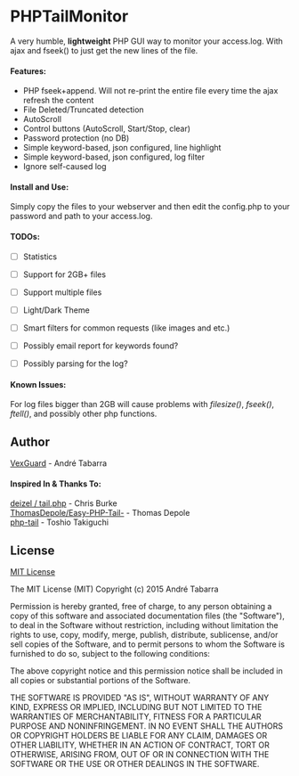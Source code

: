 # PHPTailMonitor
A very humble, __lightweight__ PHP GUI way to monitor your access.log. With ajax and fseek() to just get the new lines of the file.

#### Features:
* PHP fseek+append. Will not re-print the entire file every time the ajax refresh the content
* File Deleted/Truncated detection
* AutoScroll
* Control buttons (AutoScroll, Start/Stop, clear)
* Password protection (no DB)
* Simple keyword-based, json configured, line highlight
* Simple keyword-based, json configured, log filter
* Ignore self-caused log


#### Install and Use:
Simply copy the files to your webserver and then edit the config.php to your password and path to your access.log.  


#### TODOs:
- [ ] Statistics
- [ ] Support for 2GB+ files
- [ ] Support multiple files
- [ ] Light/Dark Theme
- [ ] Smart filters for common requests (like images and etc.)
- [ ] Possibly email report for keywords found?
- [ ] Possibly parsing for the log?


#### Known Issues:
For log files bigger than 2GB will cause problems with *filesize()*, *fseek()*, *ftell()*, and possibly other php functions.



## Author

[VexGuard](http://www.vexguard.com) - André Tabarra

#### Inspired In & Thanks To:
[deizel / tail.php](https://gist.github.com/deizel/3846335) - Chris Burke  
[ThomasDepole/Easy-PHP-Tail-](https://github.com/ThomasDepole/Easy-PHP-Tail-) - Thomas Depole  
[php-tail](https://github.com/taktos/php-tail) - Toshio Takiguchi

## License

[MIT License](http://www.opensource.org/licenses/mit-license.php)

The MIT License (MIT)
Copyright (c) 2015 André Tabarra

Permission is hereby granted, free of charge, to any person obtaining a copy of this software and associated documentation files (the "Software"), to deal in the Software without restriction, including without limitation the rights to use, copy, modify, merge, publish, distribute, sublicense, and/or sell copies of the Software, and to permit persons to whom the Software is furnished to do so, subject to the following conditions:

The above copyright notice and this permission notice shall be included in all copies or substantial portions of the Software.

THE SOFTWARE IS PROVIDED "AS IS", WITHOUT WARRANTY OF ANY KIND, EXPRESS OR IMPLIED, INCLUDING BUT NOT LIMITED TO THE WARRANTIES OF MERCHANTABILITY, FITNESS FOR A PARTICULAR PURPOSE AND NONINFRINGEMENT. IN NO EVENT SHALL THE AUTHORS OR COPYRIGHT HOLDERS BE LIABLE FOR ANY CLAIM, DAMAGES OR OTHER LIABILITY, WHETHER IN AN ACTION OF CONTRACT, TORT OR OTHERWISE, ARISING FROM, OUT OF OR IN CONNECTION WITH THE SOFTWARE OR THE USE OR OTHER DEALINGS IN THE SOFTWARE.
